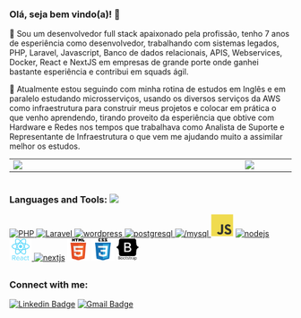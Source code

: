 ### Olá, seja bem vindo(a)! 👋

💬 Sou um desenvolvedor full stack apaixonado pela profissão, tenho 7 anos de esperiência como desenvolvedor, trabalhando com sistemas legados, PHP, Laravel, Javascript, Banco de dados relacionais, APIS, Webservices, Docker, React e NextJS em empresas de grande porte onde ganhei bastante esperiência e contribui em squads ágil.

🎯 Atualmente estou seguindo com minha rotina de estudos em Inglês e em paralelo estudando microsserviços, usando os diversos serviços da AWS como infraestrutura para construir meus projetos e colocar em prática o que venho aprendendo, tirando proveito da esperiência que obtive com Hardware e Redes nos tempos que trabalhava como Analista de Suporte e Representante de Infraestrutura o que vem me ajudando muito a assimilar melhor os estudos.

<center>
  <a href="https://github.com/eduardo-esteves">
  <table>
    <tr>
        <td>
          <img width="400px" align="left" src="https://github-readme-stats.vercel.app/api/top-langs/?username=eduardo-esteves&layout=compact&theme=tokyonight" /></td>
        <td><img width="495px" align="left" src="https://github-readme-stats.vercel.app/api?username=eduardo-esteves&show_icons=true&theme=tokyonight" /></td>
    </tr>   
  </table>
  </a>
</center>

#
<h3 align="left">Languages and Tools: <img src="https://media.giphy.com/media/WUlplcMpOCEmTGBtBW/giphy.gif" width="30"></h3>
<p align="left"> 

<a href="https://developer.mozilla.org/en-US/docs/Glossary/PHP" target="_blank"> 
  <img src="https://upload.wikimedia.org/wikipedia/commons/thumb/3/31/Webysther_20160423_-_Elephpant.svg/1200px-Webysther_20160423_-_Elephpant.svg.png" alt="PHP" width="40" height="40"/>
</a>
<a href="https://laravel.com/" target="_blank"> 
  <img src="https://upload.wikimedia.org/wikipedia/commons/thumb/9/9a/Laravel.svg/220px-Laravel.svg.png" alt="Laravel" width="40" height="40" />
</a>
<a href="https://edusites.com.br/blog/wordpress/o-que-e-wordpress-e-para-que-serve/" target="_blank"> 
  <img src="https://cdn.jsdelivr.net/gh/devicons/devicon/icons/wordpress/wordpress-original.svg" alt="wordpress" width="40" height="40" />
</a>
<a href="https://edusites.com.br/blog/wordpress/o-que-e-wordpress-e-para-que-serve/" target="_blank"> 
  <img src="https://cdn.jsdelivr.net/gh/devicons/devicon/icons/postgresql/postgresql-original-wordmark.svg" alt="postgresql" width="40" height="40" />
</a>
<a href="https://www.linux.com/what-is-linux/" target="_blank"> 
  <img src="https://cdn.jsdelivr.net/gh/devicons/devicon/icons/linux/linux-original.svg" alt="/mysql" width="40" height="40" />
</a>
<a href="https://developer.mozilla.org/en-US/docs/Web/JavaScript" target="_blank"> 
  <img src="https://raw.githubusercontent.com/devicons/devicon/master/icons/javascript/javascript-original.svg" alt="javascript" width="40" height="40"/></a>
<a href="https://developer.mozilla.org/en-US/docs/Glossary/Node.js" target="_blank"> 
  <img src="https://cdn.jsdelivr.net/gh/devicons/devicon/icons/nodejs/nodejs-original.svg" alt="nodejs" width="40" height="40"/>
</a>
<a href="https://reactjs.org/" target="_blank"> 
  <img src="https://raw.githubusercontent.com/devicons/devicon/master/icons/react/react-original-wordmark.svg" alt="react" width="40" height="40"/>
</a>
<a href="https://nextjs.org/" target="_blank" rel="noreferrer"> <img src="https://cdn.jsdelivr.net/gh/devicons/devicon/icons/nextjs/nextjs-original.svg" alt="nextjs" width="40" height="40"/></a>		
<a href="https://www.w3.org/html/" target="_blank"> <img src="https://raw.githubusercontent.com/devicons/devicon/master/icons/html5/html5-original-wordmark.svg" alt="html5" width="40" height="40"/></a> 
<a href="https://www.w3schools.com/css/" target="_blank"> <img src="https://raw.githubusercontent.com/devicons/devicon/master/icons/css3/css3-original-wordmark.svg" alt="css3" width="40" height="40"/></a>
<a href="https://getbootstrap.com" target="_blank"> <img src="https://raw.githubusercontent.com/devicons/devicon/master/icons/bootstrap/bootstrap-plain-wordmark.svg" alt="bootstrap" width="40" height="40"/> </a> 
	
</p>

##

<h3 align="left">Connect with me:</h3>
<div>  

[![Linkedin Badge](https://img.shields.io/badge/-LinkedIn-blue?style=flat-square&logo=Linkedin&logoColor=white&link=https://www.linkedin.com/in/eduardo-esteves-silva/)](https://www.linkedin.com/in/eduardo-esteves-silva/)
[![Gmail Badge](https://img.shields.io/badge/-Gmail-c14438?style=flat-square&logo=Gmail&logoColor=white&link=mailto:eduardostevessilva@gmail.com)](mailto:eduardostevessilva@gmail.com)

</div>
